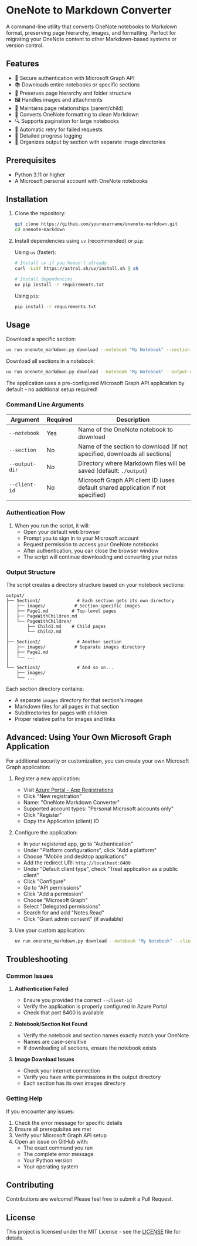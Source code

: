 # OneNote to Markdown Converter

A command-line utility that converts OneNote notebooks to Markdown format, preserving page hierarchy, images, and formatting. Perfect for migrating your OneNote content to other Markdown-based systems or version control.

## Features

- 🔐 Secure authentication with Microsoft Graph API
- 📚 Downloads entire notebooks or specific sections
- 📂 Preserves page hierarchy and folder structure
- 🖼️ Handles images and attachments
- 🔄 Maintains page relationships (parent/child)
- 🎨 Converts OneNote formatting to clean Markdown
- 🔍 Supports pagination for large notebooks
- 🔁 Automatic retry for failed requests
- 📝 Detailed progress logging
- 📁 Organizes output by section with separate image directories

## Prerequisites

- Python 3.11 or higher
- A Microsoft personal account with OneNote notebooks

## Installation

1. Clone the repository:
   ```bash
   git clone https://github.com/yourusername/onenote-markdown.git
   cd onenote-markdown
   ```

2. Install dependencies using `uv` (recommended) or `pip`:

   Using `uv` (faster):
   ```bash
   # Install uv if you haven't already
   curl -LsSf https://astral.sh/uv/install.sh | sh
   
   # Install dependencies
   uv pip install -r requirements.txt
   ```

   Using `pip`:
   ```bash
   pip install -r requirements.txt
   ```

## Usage

Download a specific section:
```bash
uv run onenote_markdown.py download --notebook "My Notebook" --section "My Section" --output-dir ./output
```

Download all sections in a notebook:
```bash
uv run onenote_markdown.py download --notebook "My Notebook" --output-dir ./output
```

The application uses a pre-configured Microsoft Graph API application by default - no additional setup required!

### Command Line Arguments

| Argument | Required | Description |
|----------|----------|-------------|
| `--notebook` | Yes | Name of the OneNote notebook to download |
| `--section` | No | Name of the section to download (if not specified, downloads all sections) |
| `--output-dir` | No | Directory where Markdown files will be saved (default: `./output`) |
| `--client-id` | No | Microsoft Graph API client ID (uses default shared application if not specified) |

### Authentication Flow

1. When you run the script, it will:
   - Open your default web browser
   - Prompt you to sign in to your Microsoft account
   - Request permission to access your OneNote notebooks
   - After authentication, you can close the browser window
   - The script will continue downloading and converting your notes

### Output Structure

The script creates a directory structure based on your notebook sections:

```
output/
├── Section1/              # Each section gets its own directory
│   ├── images/           # Section-specific images
│   ├── Page1.md         # Top-level pages
│   ├── PageWithChildren.md
│   └── PageWithChildren/
│       ├── Child1.md    # Child pages
│       └── Child2.md
│
├── Section2/              # Another section
│   ├── images/           # Separate images directory
│   ├── Page1.md
│   └── ...
│
└── Section3/              # And so on...
    ├── images/
    └── ...
```

Each section directory contains:
- A separate `images` directory for that section's images
- Markdown files for all pages in that section
- Subdirectories for pages with children
- Proper relative paths for images and links

## Advanced: Using Your Own Microsoft Graph Application

For additional security or customization, you can create your own Microsoft Graph application:

1. Register a new application:
   - Visit [Azure Portal - App Registrations](https://portal.azure.com/#view/Microsoft_AAD_RegisteredApps/ApplicationsListBlade)
   - Click "New registration"
   - Name: "OneNote Markdown Converter"
   - Supported account types: "Personal Microsoft accounts only"
   - Click "Register"
   - Copy the Application (client) ID

2. Configure the application:
   - In your registered app, go to "Authentication"
   - Under "Platform configurations", click "Add a platform"
   - Choose "Mobile and desktop applications"
   - Add the redirect URI: `http://localhost:8400`
   - Under "Default client type", check "Treat application as a public client"
   - Click "Configure"
   - Go to "API permissions"
   - Click "Add a permission"
   - Choose "Microsoft Graph"
   - Select "Delegated permissions"
   - Search for and add "Notes.Read"
   - Click "Grant admin consent" (if available)

3. Use your custom application:
   ```bash
   uv run onenote_markdown.py download --notebook "My Notebook" --client-id "your-client-id-here"
   ```

## Troubleshooting

### Common Issues

1. **Authentication Failed**
   - Ensure you provided the correct `--client-id`
   - Verify the application is properly configured in Azure Portal
   - Check that port 8400 is available

2. **Notebook/Section Not Found**
   - Verify the notebook and section names exactly match your OneNote
   - Names are case-sensitive
   - If downloading all sections, ensure the notebook exists

3. **Image Download Issues**
   - Check your internet connection
   - Verify you have write permissions in the output directory
   - Each section has its own images directory

### Getting Help

If you encounter any issues:
1. Check the error message for specific details
2. Ensure all prerequisites are met
3. Verify your Microsoft Graph API setup
4. Open an issue on GitHub with:
   - The exact command you ran
   - The complete error message
   - Your Python version
   - Your operating system

## Contributing

Contributions are welcome! Please feel free to submit a Pull Request.

## License

This project is licensed under the MIT License - see the [LICENSE](LICENSE) file for details. 